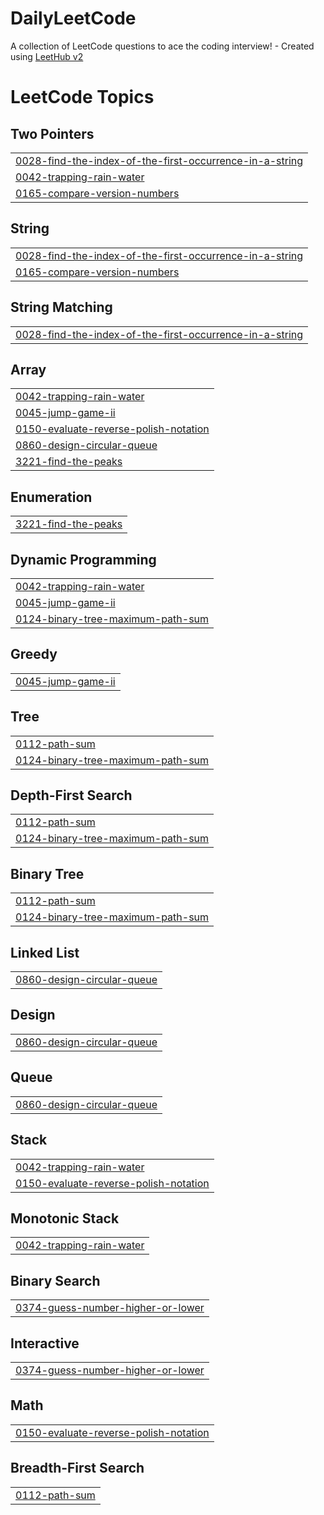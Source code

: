 # DailyLeetCode
A collection of LeetCode questions to ace the coding interview! - Created using [LeetHub v2](https://github.com/arunbhardwaj/LeetHub-2.0)

<!---LeetCode Topics Start-->
# LeetCode Topics
## Two Pointers
|  |
| ------- |
| [0028-find-the-index-of-the-first-occurrence-in-a-string](https://github.com/BhaveshChowdary07/DailyLeetCode/tree/master/0028-find-the-index-of-the-first-occurrence-in-a-string) |
| [0042-trapping-rain-water](https://github.com/BhaveshChowdary07/DailyLeetCode/tree/master/0042-trapping-rain-water) |
| [0165-compare-version-numbers](https://github.com/BhaveshChowdary07/DailyLeetCode/tree/master/0165-compare-version-numbers) |
## String
|  |
| ------- |
| [0028-find-the-index-of-the-first-occurrence-in-a-string](https://github.com/BhaveshChowdary07/DailyLeetCode/tree/master/0028-find-the-index-of-the-first-occurrence-in-a-string) |
| [0165-compare-version-numbers](https://github.com/BhaveshChowdary07/DailyLeetCode/tree/master/0165-compare-version-numbers) |
## String Matching
|  |
| ------- |
| [0028-find-the-index-of-the-first-occurrence-in-a-string](https://github.com/BhaveshChowdary07/DailyLeetCode/tree/master/0028-find-the-index-of-the-first-occurrence-in-a-string) |
## Array
|  |
| ------- |
| [0042-trapping-rain-water](https://github.com/BhaveshChowdary07/DailyLeetCode/tree/master/0042-trapping-rain-water) |
| [0045-jump-game-ii](https://github.com/BhaveshChowdary07/DailyLeetCode/tree/master/0045-jump-game-ii) |
| [0150-evaluate-reverse-polish-notation](https://github.com/BhaveshChowdary07/DailyLeetCode/tree/master/0150-evaluate-reverse-polish-notation) |
| [0860-design-circular-queue](https://github.com/BhaveshChowdary07/DailyLeetCode/tree/master/0860-design-circular-queue) |
| [3221-find-the-peaks](https://github.com/BhaveshChowdary07/DailyLeetCode/tree/master/3221-find-the-peaks) |
## Enumeration
|  |
| ------- |
| [3221-find-the-peaks](https://github.com/BhaveshChowdary07/DailyLeetCode/tree/master/3221-find-the-peaks) |
## Dynamic Programming
|  |
| ------- |
| [0042-trapping-rain-water](https://github.com/BhaveshChowdary07/DailyLeetCode/tree/master/0042-trapping-rain-water) |
| [0045-jump-game-ii](https://github.com/BhaveshChowdary07/DailyLeetCode/tree/master/0045-jump-game-ii) |
| [0124-binary-tree-maximum-path-sum](https://github.com/BhaveshChowdary07/DailyLeetCode/tree/master/0124-binary-tree-maximum-path-sum) |
## Greedy
|  |
| ------- |
| [0045-jump-game-ii](https://github.com/BhaveshChowdary07/DailyLeetCode/tree/master/0045-jump-game-ii) |
## Tree
|  |
| ------- |
| [0112-path-sum](https://github.com/BhaveshChowdary07/DailyLeetCode/tree/master/0112-path-sum) |
| [0124-binary-tree-maximum-path-sum](https://github.com/BhaveshChowdary07/DailyLeetCode/tree/master/0124-binary-tree-maximum-path-sum) |
## Depth-First Search
|  |
| ------- |
| [0112-path-sum](https://github.com/BhaveshChowdary07/DailyLeetCode/tree/master/0112-path-sum) |
| [0124-binary-tree-maximum-path-sum](https://github.com/BhaveshChowdary07/DailyLeetCode/tree/master/0124-binary-tree-maximum-path-sum) |
## Binary Tree
|  |
| ------- |
| [0112-path-sum](https://github.com/BhaveshChowdary07/DailyLeetCode/tree/master/0112-path-sum) |
| [0124-binary-tree-maximum-path-sum](https://github.com/BhaveshChowdary07/DailyLeetCode/tree/master/0124-binary-tree-maximum-path-sum) |
## Linked List
|  |
| ------- |
| [0860-design-circular-queue](https://github.com/BhaveshChowdary07/DailyLeetCode/tree/master/0860-design-circular-queue) |
## Design
|  |
| ------- |
| [0860-design-circular-queue](https://github.com/BhaveshChowdary07/DailyLeetCode/tree/master/0860-design-circular-queue) |
## Queue
|  |
| ------- |
| [0860-design-circular-queue](https://github.com/BhaveshChowdary07/DailyLeetCode/tree/master/0860-design-circular-queue) |
## Stack
|  |
| ------- |
| [0042-trapping-rain-water](https://github.com/BhaveshChowdary07/DailyLeetCode/tree/master/0042-trapping-rain-water) |
| [0150-evaluate-reverse-polish-notation](https://github.com/BhaveshChowdary07/DailyLeetCode/tree/master/0150-evaluate-reverse-polish-notation) |
## Monotonic Stack
|  |
| ------- |
| [0042-trapping-rain-water](https://github.com/BhaveshChowdary07/DailyLeetCode/tree/master/0042-trapping-rain-water) |
## Binary Search
|  |
| ------- |
| [0374-guess-number-higher-or-lower](https://github.com/BhaveshChowdary07/DailyLeetCode/tree/master/0374-guess-number-higher-or-lower) |
## Interactive
|  |
| ------- |
| [0374-guess-number-higher-or-lower](https://github.com/BhaveshChowdary07/DailyLeetCode/tree/master/0374-guess-number-higher-or-lower) |
## Math
|  |
| ------- |
| [0150-evaluate-reverse-polish-notation](https://github.com/BhaveshChowdary07/DailyLeetCode/tree/master/0150-evaluate-reverse-polish-notation) |
## Breadth-First Search
|  |
| ------- |
| [0112-path-sum](https://github.com/BhaveshChowdary07/DailyLeetCode/tree/master/0112-path-sum) |
<!---LeetCode Topics End-->